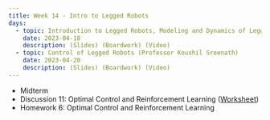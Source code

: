 ```yaml
---
title: Week 14 - Intro to Legged Robots
days:
  - topic: Introduction to Legged Robots, Modeling and Dynamics of Legged Robots (Professor Koushil Sreenath)
    date: 2023-04-18
    description: (Slides) (Boardwork) (Video)
  - topic: Control of Legged Robots (Professor Koushil Sreenath)
    date: 2023-04-20
    description: (Slides) (Boardwork) (Video)
---
```


- Midterm
- Discussion 11: Optimal Control and Reinforcement Learning ([Worksheet](./assets/disc/Discussion_11_OCRL.pdf))
- Homework 6: Optimal Control and Reinforcement Learning

<a id="Week15"></a>
